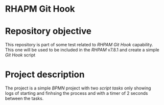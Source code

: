 RHAPM Git Hook
=======================

# Repository objective

This repository is part of some test related to *RHPAM* *Git Hook* capability. This one will be used to be included in the *RHPAM* v7.8.1 and create a simple *Git Hook* script

# Project description

The project is a simple *BPMN* project with two *script tasks* only showing logs of starting and finhsing the process and with a timer of 2 seconds between the tasks.